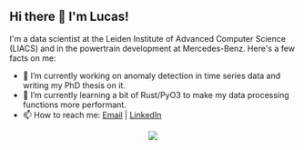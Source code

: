 ## Hi there 👋 I'm Lucas!

I'm a data scientist at the Leiden Institute of Advanced Computer Science (LIACS) and in the powertrain development at Mercedes-Benz. Here's a few facts on me:
- 🔭 I’m currently working on anomaly detection in time series data and writing my PhD thesis on it.
- 🌱 I’m currently learning a bit of Rust/PyO3 to make my data processing functions more performant.
- 📫 How to reach me: [Email](l.ferreira.correia@liacs.leidenuniv.nl) | [LinkedIn](https://www.linkedin.com/in/lcs-crr/)

<p align="center">
  <a href="https://skillicons.dev">
    <img src="https://skillicons.dev/icons?i=py,tensorflow,pytorch,sklearn,matlab,rust,anaconda,git,github,latex,linux,ubuntu,windows,md" />
  </a>
</p>

